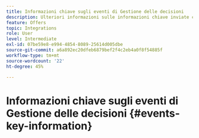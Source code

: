 ```yaml
---
title: Informazioni chiave sugli eventi di Gestione delle decisioni
description: Ulteriori informazioni sulle informazioni chiave inviate con ogni evento di Gestione delle decisioni.
feature: Offers
topic: Integrations
role: User
level: Intermediate
exl-id: 07be59e8-e994-4854-8089-25614d005dbe
source-git-commit: a6a892ec20dfeb6879bef2f4c2eb4a0f8f54885f
workflow-type: tm+mt
source-wordcount: '22'
ht-degree: 45%

---
```


# Informazioni chiave sugli eventi di Gestione delle decisioni {#events-key-information}


